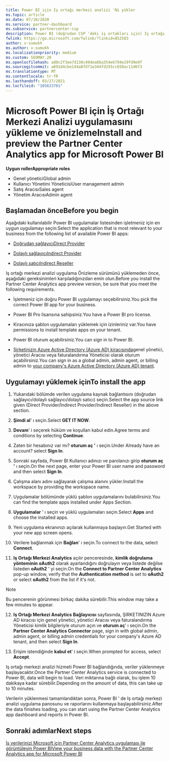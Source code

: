 ```yaml
---
title: Power BI için Iş ortağı merkezi analizi 'Ni yükler
ms.topic: article
ms.date: 07/10/2020
ms.service: partner-dashboard
ms.subservice: partnercenter-csp
description: Power BI (doğrudan CSP 'deki iş ortakları için) Iş ortağı merkezi analizi uygulamasını yüklemek ve önizlemek için bu makaledeki adımları izleyin.
fwlink: https://go.microsoft.com/fwlink/?linkid=852583
author: v-sumukh
ms.author: v-sumukh
ms.localizationpriority: medium
ms.custom: SEOMAY.20
ms.openlocfilehash: ad0c2f3ee7d130c49dea6ba354e6794e29fd9e9f
ms.sourcegitcommit: a691d4cbe144a8fd71e344fd293cc658ac11d6f3
ms.translationtype: MT
ms.contentlocale: tr-TR
ms.lasthandoff: 03/27/2021
ms.locfileid: "105633701"
---
```

# <a name="install-and-preview-the-partner-center-analytics-app-for-microsoft-power-bi"></a><span data-ttu-id="10fc9-103">Microsoft Power BI için İş Ortağı Merkezi Analizi uygulamasını yükleme ve önizleme</span><span class="sxs-lookup"><span data-stu-id="10fc9-103">Install and preview the Partner Center Analytics app for Microsoft Power BI</span></span>


<span data-ttu-id="10fc9-104">**Uygun roller**</span><span class="sxs-lookup"><span data-stu-id="10fc9-104">**Appropriate roles**</span></span>

- <span data-ttu-id="10fc9-105">Genel yönetici</span><span class="sxs-lookup"><span data-stu-id="10fc9-105">Global admin</span></span>
- <span data-ttu-id="10fc9-106">Kullanıcı Yönetimi Yöneticisi</span><span class="sxs-lookup"><span data-stu-id="10fc9-106">User management admin</span></span>
- <span data-ttu-id="10fc9-107">Satış Aracısı</span><span class="sxs-lookup"><span data-stu-id="10fc9-107">Sales agent</span></span>
- <span data-ttu-id="10fc9-108">Yönetim Aracısı</span><span class="sxs-lookup"><span data-stu-id="10fc9-108">Admin agent</span></span>

## <a name="before-you-begin"></a><span data-ttu-id="10fc9-109">Başlamadan önce</span><span class="sxs-lookup"><span data-stu-id="10fc9-109">Before you begin</span></span>

<span data-ttu-id="10fc9-110">Aşağıdaki kullanılabilir Power BI uygulamalar listesinden işletmeniz için en uygun uygulamayı seçin:</span><span class="sxs-lookup"><span data-stu-id="10fc9-110">Select the application that is most relevant to your business from the following list of available Power BI apps:</span></span>

- [<span data-ttu-id="10fc9-111">Doğrudan sağlayıcı</span><span class="sxs-lookup"><span data-stu-id="10fc9-111">Direct Provider</span></span>](https://appsource.microsoft.com/product/power-bi/partnercenteranalytics.direct_provider_partner_analytics)

- [<span data-ttu-id="10fc9-112">Dolaylı sağlayıcı</span><span class="sxs-lookup"><span data-stu-id="10fc9-112">Indirect Provider</span></span>](https://appsource.microsoft.com/product/power-bi/partnercenteranalytics.indirect_provider_partner_analytics)

- [<span data-ttu-id="10fc9-113">Dolaylı satıcı</span><span class="sxs-lookup"><span data-stu-id="10fc9-113">Indirect Reseller</span></span>](https://appsource.microsoft.com/product/power-bi/partnercenteranalytics.indirect_reseller_partner_analytics)

<span data-ttu-id="10fc9-114">Iş ortağı merkezi analizi uygulama Önizleme sürümünü yüklemeden önce, aşağıdaki gereksinimleri karşıladığınızdan emin olun.</span><span class="sxs-lookup"><span data-stu-id="10fc9-114">Before you install the Partner Center Analytics app preview version, be sure that you meet the following requirements.</span></span>

- <span data-ttu-id="10fc9-115">İşletmeniz için doğru Power BI uygulamayı seçebilirsiniz.</span><span class="sxs-lookup"><span data-stu-id="10fc9-115">You pick the correct Power BI app for your business.</span></span>

- <span data-ttu-id="10fc9-116">Power BI Pro lisansına sahipsiniz.</span><span class="sxs-lookup"><span data-stu-id="10fc9-116">You have a Power BI pro license.</span></span>

- <span data-ttu-id="10fc9-117">Kiracınıza şablon uygulamaları yüklemek için izinleriniz var.</span><span class="sxs-lookup"><span data-stu-id="10fc9-117">You have permissions to install template apps on your tenant.</span></span>

- <span data-ttu-id="10fc9-118">Power BI oturum açabilirsiniz.</span><span class="sxs-lookup"><span data-stu-id="10fc9-118">You can sign in to Power BI.</span></span>

- <span data-ttu-id="10fc9-119">[Şirketinizin Azure Active Directory (Azure AD) kiracısında](azure-active-directory-tenants-and-partner-center.md)genel yönetici, yönetici Aracısı veya faturalandırma Yöneticisi olarak oturum açabilirsiniz.</span><span class="sxs-lookup"><span data-stu-id="10fc9-119">You can sign in as a global admin, admin agent, or billing admin to [your company's Azure Active Directory (Azure AD) tenant](azure-active-directory-tenants-and-partner-center.md).</span></span>

## <a name="to-install-the-app"></a><span data-ttu-id="10fc9-120">Uygulamayı yüklemek için</span><span class="sxs-lookup"><span data-stu-id="10fc9-120">To install the app</span></span>

1. <span data-ttu-id="10fc9-121">Yukarıdaki bölümde verilen uygulama kaynak bağlantısını (doğrudan sağlayıcı/dolaylı sağlayıcı/dolaylı satıcı) seçin.</span><span class="sxs-lookup"><span data-stu-id="10fc9-121">Select the app source link given (Direct Provider/Indirect Provider/Indirect Reseller) in the above section.</span></span>

2. <span data-ttu-id="10fc9-122">**Şimdi al**' ı seçin.</span><span class="sxs-lookup"><span data-stu-id="10fc9-122">Select **GET IT NOW**.</span></span> 

3. <span data-ttu-id="10fc9-123">**Devam**' i seçerek hüküm ve koşulları kabul edin.</span><span class="sxs-lookup"><span data-stu-id="10fc9-123">Agree terms and conditions by selecting **Continue**.</span></span>

4. <span data-ttu-id="10fc9-124">Zaten bir hesabınız var mı? **oturum aç '** ı seçin.</span><span class="sxs-lookup"><span data-stu-id="10fc9-124">Under Already have an account? select **Sign In**.</span></span>

5. <span data-ttu-id="10fc9-125">Sonraki sayfada, Power BI Kullanıcı adınızı ve parolanızı girip **oturum aç '** ı seçin.</span><span class="sxs-lookup"><span data-stu-id="10fc9-125">On the next page, enter your Power BI user name and password and then select **Sign In**.</span></span>

6. <span data-ttu-id="10fc9-126">Çalışma alanı adını sağlayarak çalışma alanını yükler.</span><span class="sxs-lookup"><span data-stu-id="10fc9-126">Install the workspace by providing the workspace name.</span></span>

7. <span data-ttu-id="10fc9-127">Uygulamalar bölümünde yüklü şablon uygulamalarını bulabilirsiniz.</span><span class="sxs-lookup"><span data-stu-id="10fc9-127">You can find the template apps installed under Apps Section.</span></span>

8. <span data-ttu-id="10fc9-128">**Uygulamalar** ' ı seçin ve yüklü uygulamaları seçin.</span><span class="sxs-lookup"><span data-stu-id="10fc9-128">Select **Apps** and choose the installed apps.</span></span>

9. <span data-ttu-id="10fc9-129">Yeni uygulama ekranınızı açılarak kullanmaya başlayın.</span><span class="sxs-lookup"><span data-stu-id="10fc9-129">Get Started with your new app screen opens.</span></span>

10. <span data-ttu-id="10fc9-130">Verilere bağlanmak için **Bağlan**' ı seçin.</span><span class="sxs-lookup"><span data-stu-id="10fc9-130">To connect to the data, select **Connect**.</span></span>

11. <span data-ttu-id="10fc9-131">**Iş Ortağı Merkezi Analytics** açılır penceresinde, **kimlik doğrulama yönteminin** **oAuth2** olarak ayarlandığını doğrulayın veya listede değilse listeden **oAuth2** ' yi seçin.</span><span class="sxs-lookup"><span data-stu-id="10fc9-131">On the **Connect to Partner Center Analytics** pop-up window, verify that the **Authentication method** is set to **oAuth2** or select **oAuth2** from the list if it's not.</span></span> 

> [!NOTE]  
>  <span data-ttu-id="10fc9-132">Bu pencerenin görünmesi birkaç dakika sürebilir.</span><span class="sxs-lookup"><span data-stu-id="10fc9-132">This window may take a few minutes to appear.</span></span>

12. <span data-ttu-id="10fc9-133">**Iş Ortağı Merkezi Analytics Bağlayıcısı** sayfasında, ŞIRKETINIZIN Azure AD kiracısı için genel yönetici, yönetici Aracısı veya faturalandırma Yöneticisi kimlik bilgileriyle oturum açın ve **oturum aç**' ı seçin.</span><span class="sxs-lookup"><span data-stu-id="10fc9-133">On the **Partner Center Analytics Connector** page, sign in with global admin, admin agent, or billing admin credentials for your company's Azure AD tenant, and then select **Sign In**.</span></span>
 
13. <span data-ttu-id="10fc9-134">Erişim istendiğinde **kabul et**' i seçin.</span><span class="sxs-lookup"><span data-stu-id="10fc9-134">When prompted for access, select **Accept**.</span></span> 

<span data-ttu-id="10fc9-135">Iş ortağı merkezi analizi hizmeti Power BI bağlandığında, veriler yüklenmeye başlayacaktır.</span><span class="sxs-lookup"><span data-stu-id="10fc9-135">Once the Partner Center Analytics service is connected to Power BI, data will begin to load.</span></span> <span data-ttu-id="10fc9-136">Veri miktarına bağlı olarak, bu işlem 10 dakikaya kadar sürebilir.</span><span class="sxs-lookup"><span data-stu-id="10fc9-136">Depending on the amount of data, this can take up to 10 minutes.</span></span> 

<span data-ttu-id="10fc9-137">Verilerin yüklenmesi tamamlandıktan sonra, Power BI ' de Iş ortağı merkezi analizi uygulama panosunu ve raporlarını kullanmaya başlayabilirsiniz.</span><span class="sxs-lookup"><span data-stu-id="10fc9-137">After the data finishes loading, you can start using the Partner Center Analytics app dashboard and reports in Power BI.</span></span>

## <a name="next-steps"></a><span data-ttu-id="10fc9-138">Sonraki adımlar</span><span class="sxs-lookup"><span data-stu-id="10fc9-138">Next steps</span></span>

[<span data-ttu-id="10fc9-139">İş verilerinizi Microsoft için Partner Center Analytics uygulaması ile görüntüleyin Power BI</span><span class="sxs-lookup"><span data-stu-id="10fc9-139">View your business data with the Partner Center Analytics app for Microsoft Power BI</span></span>](power-bi-app-for-direct-partners-use.md)
